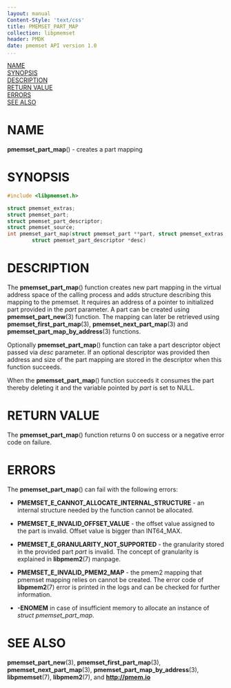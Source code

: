 ```yaml
---
layout: manual
Content-Style: 'text/css'
title: PMEMSET_PART_MAP
collection: libpmemset
header: PMDK
date: pmemset API version 1.0
...
```


[comment]: <> (SPDX-License-Identifier: BSD-3-Clause)
[comment]: <> (Copyright 2020, Intel Corporation)

[comment]: <> (pmemset_part_map.3 -- man page for libpmemset pmemset_part_map operation)

[NAME](#name)<br />
[SYNOPSIS](#synopsis)<br />
[DESCRIPTION](#description)<br />
[RETURN VALUE](#return-value)<br />
[ERRORS](#errors)<br />
[SEE ALSO](#see-also)<br />

# NAME #

**pmemset_part_map**() - creates a part mapping

# SYNOPSIS #

```c
#include <libpmemset.h>

struct pmemset_extras;
struct pmemset_part;
struct pmemset_part_descriptor;
struct pmemset_source;
int pmemset_part_map(struct pmemset_part **part, struct pmemset_extras *extra,
		struct pmemset_part_descriptor *desc)
```

# DESCRIPTION #

The **pmemset_part_map**() function creates new part mapping in the virtual address space
of the calling process and adds structure describing this mapping to the pmemset. It requires
an address of a pointer to initialized part provided in the *part* parameter. A part can be created using
**pmemset_part_new**(3) function. The mapping can later be retrieved using **pmemset_first_part_map**(3),
**pmemset_next_part_map**(3) and **pmemset_part_map_by_address**(3) functions.

Optionally **pmemset_part_map**() function can take a part descriptor object passed via *desc* parameter.
If an optional descriptor was provided then address and size of the part mapping are stored in the
descriptor when this function succeeds.

When the **pmemset_part_map**() function succeeds it consumes the part thereby deleting it and
the variable pointed by *part* is set to NULL.

# RETURN VALUE #

The **pmemset_part_map**() function returns 0 on success
or a negative error code on failure.

# ERRORS #

The **pmemset_part_map**() can fail with the following errors:

* **PMEMSET_E_CANNOT_ALLOCATE_INTERNAL_STRUCTURE** - an internal structure
needed by the function cannot be allocated.

* **PMEMSET_E_INVALID_OFFSET_VALUE** - the offset value assigned to the part
is invalid. Offset value is bigger than INT64_MAX.

* **PMEMSET_E_GRANULARITY_NOT_SUPPORTED** - the granularity stored in the
provided part *part* is invalid. The concept of granularity is explained
in **libpmem2**(7) manpage.

* **PMEMSET_E_INVALID_PMEM2_MAP** - the pmem2 mapping that pmemset mapping relies on
cannot be created. The error code of **libpmem2**(7) error is printed in the logs and
can be checked for further information.

* **-ENOMEM** in case of insufficient memory to allocate an instance
of *struct pmemset_part_map*.

# SEE ALSO #

**pmemset_part_new**(3), **pmemset_first_part_map**(3),
**pmemset_next_part_map**(3), **pmemset_part_map_by_address**(3),
**libpmemset**(7), **libpmem2**(7),
and **<http://pmem.io>**
